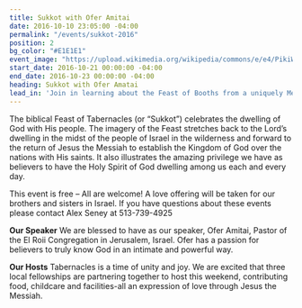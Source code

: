 ```yaml
---
title: Sukkot with Ofer Amitai
date: 2016-10-10 23:05:00 -04:00
permalink: "/events/sukkot-2016"
position: 2
bg_color: "#E1E1E1"
event_image: "https://upload.wikimedia.org/wikipedia/commons/e/e4/PikiWiki_Israel_14882_Western_Wall_in_Jerusalem.jpg"
start_date: 2016-10-21 00:00:00 -04:00
end_date: 2016-10-23 00:00:00 -04:00
heading: Sukkot with Ofer Amatai
lead_in: 'Join in learning about the Feast of Booths from a uniquely Messianic perspective. '
---
```


The biblical Feast of Tabernacles (or “Sukkot”) celebrates the dwelling of God with His people. The imagery of the Feast stretches back to the Lord’s dwelling in the midst of the people of Israel in the wilderness and forward to the return of Jesus the Messiah to establish the Kingdom of God over the nations with His saints. It also illustrates the amazing privilege we have as believers to have the Holy Spirit of God dwelling among us each and every day.

This event is free – All are welcome! A love offering will be taken for our brothers and sisters in Israel.
If you have questions about these events please contact Alex Seney at 513-739-4925

**Our Speaker**
We are blessed to have as our speaker, Ofer Amitai, Pastor of the El Roii Congregation in Jerusalem, Israel. Ofer has a passion for believers to truly know God in an intimate and powerful way.

**Our Hosts**
Tabernacles is a time of unity and joy. We are excited that three local fellowships are partnering together to host this weekend, contributing food, childcare and facilities-all an expression of love through Jesus the Messiah.